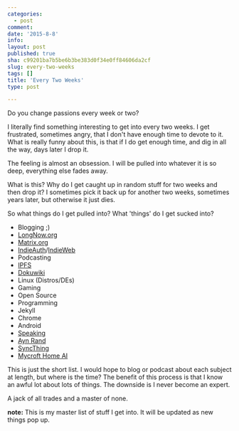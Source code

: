 ```yaml
---
categories:
  - post
comment: 
date: '2015-8-8'
info: 
layout: post
published: true
sha: c99201ba7b5be6b3be383d0f34e0ff84606da2cf
slug: every-two-weeks
tags: []
title: 'Every Two Weeks'
type: post

---
```




Do you change passions every week or two?

I literally find something interesting to get into every two weeks.  I get frustrated, sometimes angry, that I don't have enough time to devote to it.  What is really funny about this, is that if I do get enough time, and dig in all the way, days later I drop it.

The feeling is almost an obsession.  I will be pulled into whatever it is so deep, everything else fades away. 

What is this?  Why do I get caught up in random stuff for two weeks and then drop it?  I sometimes pick it back up for another two weeks, sometimes years later, but otherwise it just dies.

So what things do I get pulled into?  What 'things' do I get sucked into?

* Blogging ;)
* [LongNow.org][b]
* [Matrix.org][c]
* [IndieAuth][f]/[IndieWeb][e]
* Podcasting
* [IPFS][a]
* [Dokuwiki][d]
* Linux (Distros/DEs)
* Gaming
* Open Source
* Programming
* Jekyll
* Chrome
* Android
* [Speaking][h]
* [Ayn Rand][g]
* [SyncThing][i]
* [Mycroft Home AI][j]

This is just the short list.  I would hope to blog or podcast about each subject at length, but where is the time?  The benefit of this process is that I know an awful lot about lots of things.  The downside is I never become an expert.

A jack of all trades and a master of none.

**note:**  This is my master list of stuff I get into.  It will be updated as new things pop up.

[a]: http://ipfs.io/ "IPFS"
[b]: http://longnow.org/ "Long Now Foundation"
[c]: http://matrix.org/ "Matrix.org"
[d]: https://www.dokuwiki.org/ "DokuWiki"
[e]: https://indiewebcamp.com/ "IndieWeb"
[f]: https://indieauth.com/ "IndieAuth"
[g]: http://www.aynrand.org/ "Ayn Rand"
[h]: https://www.toastmasters.org/ "Toastmasters"
[i]: https://syncthing.net/ "SyncThing"
[j]: https://www.kickstarter.com/projects/aiforeveryone/mycroft-an-open-source-artificial-intelligence-for/ "Mycroft"